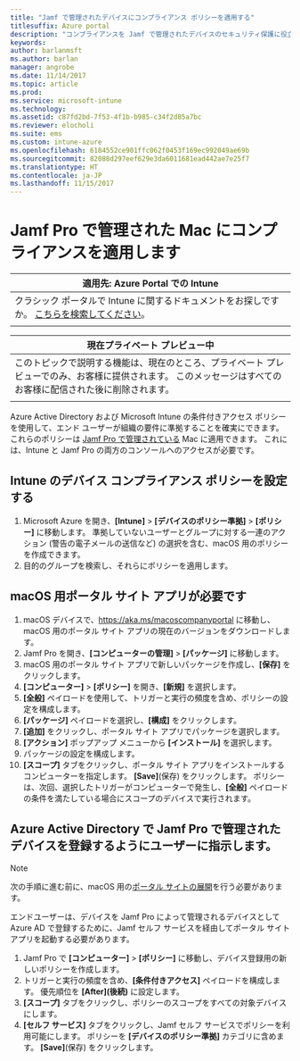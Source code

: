 ```yaml
---
title: "Jamf で管理されたデバイスにコンプライアンス ポリシーを適用する"
titlesuffix: Azure portal
description: "コンプライアンスを Jamf で管理されたデバイスのセキュリティ保護に役立てます。"
keywords: 
author: barlanmsft
ms.author: barlan
manager: angrobe
ms.date: 11/14/2017
ms.topic: article
ms.prod: 
ms.service: microsoft-intune
ms.technology: 
ms.assetid: c87fd2bd-7f53-4f1b-b985-c34f2d85a7bc
ms.reviewer: elocholi
ms.suite: ems
ms.custom: intune-azure
ms.openlocfilehash: 6184552ce901ffc062f0453f169ec992049ae69b
ms.sourcegitcommit: 82088d297eef629e3da6011681ead442ae7e25f7
ms.translationtype: HT
ms.contentlocale: ja-JP
ms.lasthandoff: 11/15/2017
---
```

# <a name="enforce-compliance-on-macs-managed-with-jamf-pro"></a>Jamf Pro で管理された Mac にコンプライアンスを適用します

|適用先: Azure Portal での Intune |
|--|
|クラシック ポータルで Intune に関するドキュメントをお探しですか。 [こちらを検索してください](/intune/introduction-intune?toc=/intune-classic/toc.json)。|
| |

|現在プライベート プレビュー中|
|--|
|このトピックで説明する機能は、現在のところ、プライベート プレビューでのみ、お客様に提供されます。 このメッセージはすべてのお客様に配信された後に削除されます。|
| |

Azure Active Directory および Microsoft Intune の条件付きアクセス ポリシーを使用して、エンド ユーザーが組織の要件に準拠することを確実にできます。 これらのポリシーは [Jamf Pro で管理されている](conditional-access-integrate-jamf.md) Mac に適用できます。 これには、Intune と Jamf Pro の両方のコンソールへのアクセスが必要です。

## <a name="set-up-device-compliance-policies-in-intune"></a>Intune のデバイス コンプライアンス ポリシーを設定する

1. Microsoft Azure を開き、**[Intune]** > **[デバイスのポリシー準拠]** > **[ポリシー]** に移動します。 準拠していないユーザーとグループに対する一連のアクション (警告の電子メールの送信など) の選択を含む、macOS 用のポリシーを作成できます。
2. 目的のグループを検索し、それらにポリシーを適用します。

## <a name="require-the-company-portal-app-for-macos"></a>macOS 用ポータル サイト アプリが必要です

1. macOS デバイスで、https://aka.ms/macoscompanyportal に移動し、macOS 用のポータル サイト アプリの現在のバージョンをダウンロードします。
2. Jamf Pro を開き、**[コンピューターの管理]** > **[パッケージ]** に移動します。
3. macOS 用のポータル サイト アプリで新しいパッケージを作成し、**[保存]** をクリックします。
4. **[コンピューター]** > **[ポリシー]** を開き、**[新規]** を選択します。
5. **[全般]** ペイロードを使用して、トリガーと実行の頻度を含め、ポリシーの設定を構成します。
6. **[パッケージ]** ペイロードを選択し、**[構成]** をクリックします。
7. **[追加]** をクリックし、ポータル サイト アプリでパッケージを選択します。
8. **[アクション]** ポップアップ メニューから **[インストール]** を選択します。
9. パッケージの設定を構成します。
10. **[スコープ]** タブをクリックし、ポータル サイト アプリをインストールするコンピューターを指定します。 **[Save]**(保存) をクリックします。 ポリシーは、次回、選択したトリガーがコンピューターで発生し、**[全般]** ペイロードの条件を満たしている場合にスコープのデバイスで実行されます。

## <a name="direct-your-users-to-register-jamf-pro-managed-devices-with-azure-active-directory"></a>Azure Active Directory で Jamf Pro で管理されたデバイスを登録するようにユーザーに指示します。

> [!NOTE]
> 次の手順に進む前に、macOS 用の[ポータル サイトの展開](conditional-access-assign-jamf.md#require-the-company-portal-app-for-macos)を行う必要があります。  

エンドユーザーは、デバイスを Jamf Pro によって管理されるデバイスとして Azure AD で登録するために、Jamf セルフ サービスを経由してポータル サイト アプリを起動する必要があります。

1. Jamf Pro で **[コンピューター]** > **[ポリシー]** に移動し、デバイス登録用の新しいポリシーを作成します。
2. トリガーと実行の頻度を含め、**[条件付きアクセス]** ペイロードを構成します。 優先順位を **[After]\(後続\)** に設定します。
3. **[スコープ]** タブをクリックし、ポリシーのスコープをすべての対象デバイスにします。
4. **[セルフ サービス]** タブをクリックし、Jamf セルフ サービスでポリシーを利用可能にします。 ポリシーを **[デバイスのポリシー準拠]** カテゴリに含めます。 **[Save]**(保存) をクリックします。
